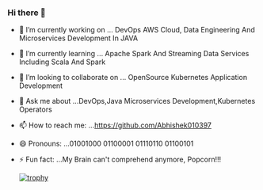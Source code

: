 ### Hi there 👋






- 🔭 I’m currently working on ... DevOps AWS Cloud, Data Engineering And Microservices Development In JAVA
- 🌱 I’m currently learning ... Apache Spark And Streaming Data Services Including Scala And Spark
- 👯 I’m looking to collaborate on ... OpenSource Kubernetes Application Development
- 💬 Ask me about ...DevOps,Java Microservices Development,Kubernetes Operators
- 📫 How to reach me: ...https://github.com/Abhishek010397
- 😄 Pronouns: ...01001000 01100001 01110110 01100101
- ⚡ Fun fact: ...My Brain can't comprehend anymore, Popcorn!!!

     
     
     [![trophy](https://github-profile-trophy.vercel.app/?username=Abhishek010397&theme=onedark)](https://github.com/Abhishek010397/github-profile-trophy)

